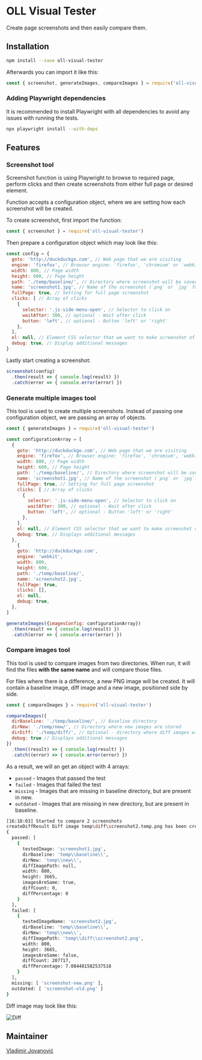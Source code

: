 # OLL Visual Tester
Create page screenshots and then easily compare them.

## Installation
```bash
npm install --save oll-visual-tester
```

Afterwards you can import it like this:

```js
const { screenshot, generateImages, compareImages } = require('oll-visual-tester')
```

### Adding Playwright dependencies
It is recommended to install Playwright with all dependencies to avoid any
issues with running the tests.

```bash
npx playwright install --with-deps
```

## Features

### Screenshot tool
Screenshot function is using Playwright to browse to required page, perform
clicks and then create screenshots from either full page or desired element.

Function accepts a configuration object, where we are setting how each
screenshot will be created.

To create screenshot, first import the function:

```js
const { screenshot } = require('oll-visual-tester')
```

Then prepare a configuration object which may look like this:

```js
const config = {
  goto: 'http://duckduckgo.com', // Web page that we are visiting
  engine: 'firefox', // Browser engine: 'firefox', 'chromium' or 'webkit'
  width: 800, // Page width
  height: 600, // Page height
  path: './temp/baseline/', // Directory where screenshot will be saved
  name: 'screenshot1.jpg', // Name of the screenshot (`png` or `jpg` format)
  fullPage: true, // Setting for full page screenshot
  clicks: [ // Array of clicks
    {
      selector: '.js-side-menu-open', // Selector to click on
      waitAfter: 300, // optional - Wait after click
      button: 'left', // optional - Button 'left' or 'right'
    },
  ],
  el: null, // Element CSS selector that we want to make screenshot of
  debug: true, // Display additional messages
}
```

Lastly start creating a screenshot:

```js
screenshot(config)
  .then(result => { console.log(result) })
  .catch(error => { console.error(error) })
```

### Generate multiple images tool
This tool is used to create multiple screenshots. Instead of passing one
configuration object, we are passing an array of objects.

```js
const { generateImages } = require('oll-visual-tester')

const configurationArray = [
  {
    goto: 'http://duckduckgo.com', // Web page that we are visiting
    engine: 'firefox', // Browser engine: 'firefox', 'chromium', 'webkit'
    width: 800, // Page width
    height: 600, // Page height
    path: './temp/baseline/', // Directory where screenshot will be saved
    name: 'screenshot1.jpg', // Name of the screenshot (`png` or `jpg`)
    fullPage: true, // Setting for full page screenshot
    clicks: [ // Array of clicks
      {
        selector: '.js-side-menu-open', // Selector to click on
        waitAfter: 300, // optional - Wait after click
        button: 'left', // optional - Button 'left' or 'right'
      },
    ],
    el: null, // Element CSS selector that we want to make screenshot of
    debug: true, // Displays additional messages
  },
    {
    goto: 'http://duckduckgo.com',
    engine: 'webkit',
    width: 800,
    height: 600,
    path: './temp/baseline/',
    name: 'screenshot2.jpg',
    fullPage: true,
    clicks: [],
    el: null,
    debug: true,
  },
]

generateImages({imagesConfig: configurationArray})
  .then(result => { console.log(result) })
  .catch(error => { console.error(error) })
```

### Compare images tool
This tool is used to compare images from two directories. When run, it will
find the files **with the same name** and will compare those files.

For files where there is a difference, a new PNG image will be created. It will
contain a baseline image, diff image and a new image, positioned side by side.

```js
const { compareImages } = require('oll-visual-tester')

compareImages({
  dirBaseline: './temp/baseline/', // Baseline directory
  dirNew: './temp/new/', // Directory where new images are stored
  dirDiff: './temp/diff/', // Optional - directory where diff images will be stored
  debug: true // Displays additional messages
})
  .then((result) => { console.log(result) })
  .catch((error) => { console.error(error) })
```

As a result, we will an get an object with 4 arrays:
- `passed` - Images that passed the test
- `failed` - Images that failed the test
- `missing` - Images that are missing in baseline directory, but are present in new.
- `outdated` - Images that are missing in new directory, but are present in baseline.

```bash
[16:18:03] Started to compare 2 screenshots
createDiffResult Diff image temp\diff\screenshot2.temp.png has been created
{
  passed: [
    {
      testedImage: 'screenshot1.jpg',
      dirBaseline: 'temp\\baseline\\',
      dirNew: 'temp\\new\\',
      diffImagePath: null,
      width: 800,
      height: 3665,
      imagesAreSame: true,
      diffCount: 0,
      diffPercentage: 0
    }
  ],
  failed: [
    {
      testedImageName: 'screenshot2.jpg',
      dirBaseline: 'temp\\baseline\\',
      dirNew: 'temp\\new\\',
      diffImagePath: 'temp\\diff\\screenshot2.png',
      width: 800,
      height: 3665,
      imagesAreSame: false,
      diffCount: 207717,
      diffPercentage: 7.084481582537518
    }
  ],
  missing: [ 'screenshot-new.png' ],
  outdated: [ 'screenshot-old.png' ]
}
```

Diff image may look like this:

![Diff](./static/diff-screenshot.png)

## Maintainer
[Vladimir Jovanović](https://github.com/Vlasterx)
